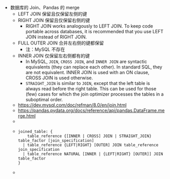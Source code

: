 - 数据库的 Join、Pandas 的 merge
	- LEFT JOIN 保留且仅保留左侧的键
	- RIGHT JOIN 保留且仅保留右侧的键
		- RIGHT JOIN works analogously to LEFT JOIN. To keep code portable across databases, it is recommended that you use LEFT JOIN instead of RIGHT JOIN.
	- FULL OUTER JOIN 合并左右侧的键都保留
		- 注：MySQL 不存在
	- INNER JOIN 仅保留左右侧都有的键
		- In MySQL, `JOIN`, `CROSS JOIN`, and `INNER JOIN` are syntactic equivalents (they can replace each other). In standard SQL, they are not equivalent. INNER JOIN is used with an ON clause, CROSS JOIN is used otherwise.
		- `STRAIGHT_JOIN` is similar to `JOIN`, except that the left table is always read before the right table. This can be used for those (few) cases for which the join optimizer processes the tables in a suboptimal order.
	- https://dev.mysql.com/doc/refman/8.0/en/join.html
	- https://pandas.pydata.org/docs/reference/api/pandas.DataFrame.merge.html
	-
	- ```mysql
	  joined_table: {
	      table_reference {[INNER | CROSS] JOIN | STRAIGHT_JOIN} table_factor [join_specification]
	    | table_reference {LEFT|RIGHT} [OUTER] JOIN table_reference join_specification
	    | table_reference NATURAL [INNER | {LEFT|RIGHT} [OUTER]] JOIN table_factor
	  }
	  ```
	-